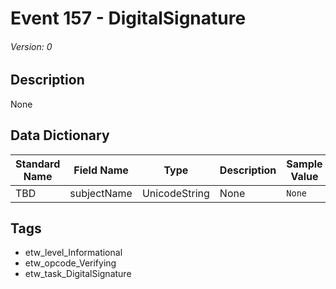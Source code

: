 # Event 157 - DigitalSignature
###### Version: 0

## Description
None

## Data Dictionary
|Standard Name|Field Name|Type|Description|Sample Value|
|---|---|---|---|---|
|TBD|subjectName|UnicodeString|None|`None`|

## Tags
* etw_level_Informational
* etw_opcode_Verifying
* etw_task_DigitalSignature